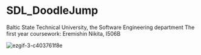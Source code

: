 # SDL_DoodleJump
Baltic State Technical University, the Software Engineering department
The first year coursework: Eremishin Nikita, I506B 
  
![ezgif-3-c403761f8e](https://user-images.githubusercontent.com/51360404/216778536-2fcf6713-a875-40d7-9316-82435489cfc1.gif)
